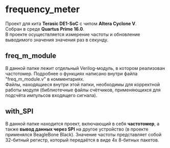 # frequency_meter
Проект для кита **Terasic DE1-SoC** с чипом **Altera Cyclone V**.  
Собран в среде **Quartus Prime 16.0**.  
В проекте осуществляется измерение частоты и обновление выводимого значения значения раз в секунду.  
## freq_m_module
В данной папке лежит отдельный Verilog-модуль, в котором реализован частотомер. Подробнее о функциях написано внутри файла "freq_m_module.v" в комментариях.  
Файлы, находящиеся внутри этой папки, необходимы для корректной работы модуля (библиотечные файлы счётчиков, применяющихся для подсчёта импульсов входящего сигнала).  
## with_SPI
В данной папке находится проект, включающий в себя **частотомер**, а также **вывод данных через SPI** на другое устройство (в проекте применялся BeagleBone Black). Значение частоты представляет собой 32-битный регистр, который передаётся в виде 4х 8-битных пакетов.

